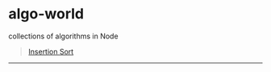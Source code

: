 # algo-world
collections of algorithms in Node

>[Insertion Sort](https://github.com/Aniket965/Pyalgo/blob/master/src/InsertionSort.js)

----
